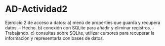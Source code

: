 # AD-Actividad2
Ejercicio 2 de acceso a datos: 
a) menú de properties que guarda y recupera datos. - Hecho.
b) conexión con SQLite para añadir y eliminar registros. - Trabajando.
c) consultas sobre SQLite, utilizar cursores para recuperar la información y representarla con bases de datos.
